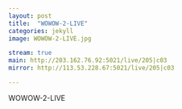```yaml
---
layout: post
title:  "WOWOW-2-LIVE"
categories: jekyll
image: WOWOW-2-LIVE.jpg

stream: true
main: http://203.162.76.92:5021/live/205|c03
mirror: http://113.53.228.67:5021/live/205|c03

---
```

WOWOW-2-LIVE